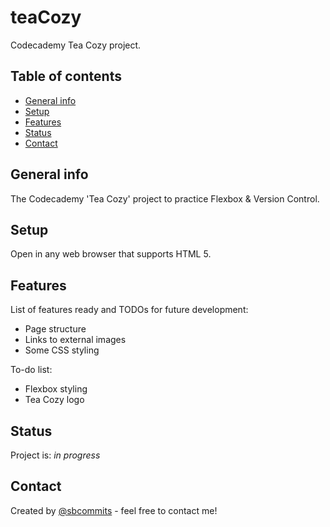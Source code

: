 # teaCozy
Codecademy Tea Cozy project.

## Table of contents
* [General info](#general-info)
* [Setup](#setup)
* [Features](#features)
* [Status](#status)
* [Contact](#contact)

## General info
The Codecademy 'Tea Cozy' project to practice Flexbox & Version Control.

## Setup
Open in any web browser that supports HTML 5.

## Features
List of features ready and TODOs for future development:
* Page structure 
* Links to external images
* Some CSS styling

To-do list:
* Flexbox styling
* Tea Cozy logo

## Status
Project is: _in progress_

## Contact
Created by [@sbcommits](https://github.com/sbcommits) - feel free to contact me!

